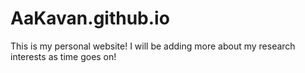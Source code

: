 # AaKavan.github.io
This is my personal website!
I will be adding more about my research interests as time goes on!
